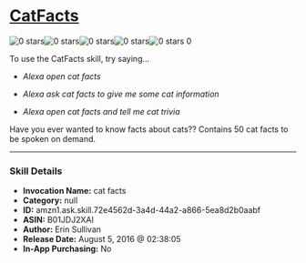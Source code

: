 # [CatFacts](http://alexa.amazon.com/#skills/amzn1.ask.skill.72e4562d-3a4d-44a2-a866-5ea8d2b0aabf)
![0 stars](../../images/ic_star_border_black_18dp_1x.png)![0 stars](../../images/ic_star_border_black_18dp_1x.png)![0 stars](../../images/ic_star_border_black_18dp_1x.png)![0 stars](../../images/ic_star_border_black_18dp_1x.png)![0 stars](../../images/ic_star_border_black_18dp_1x.png) 0

To use the CatFacts skill, try saying...

* *Alexa open cat facts*

* *Alexa ask cat facts to give me some cat information*

* *Alexa open cat facts and tell me cat trivia*

Have you ever wanted to know facts about cats?? Contains 50 cat facts to be spoken on demand.

***

### Skill Details

* **Invocation Name:** cat facts
* **Category:** null
* **ID:** amzn1.ask.skill.72e4562d-3a4d-44a2-a866-5ea8d2b0aabf
* **ASIN:** B01JDJ2XAI
* **Author:** Erin Sullivan
* **Release Date:** August 5, 2016 @ 02:38:05
* **In-App Purchasing:** No
